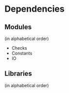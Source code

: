 # Dependencies

## Modules
(in alphabetical order)

* Checks
* Constants
* IO

## Libraries
(in alphabetical order)
